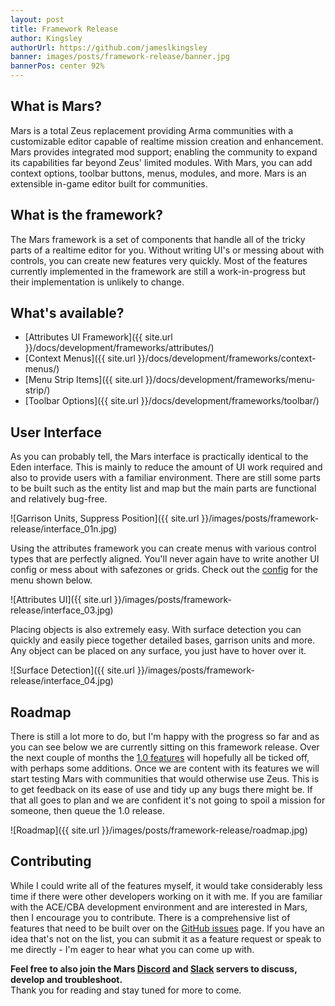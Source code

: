 ```yaml
---
layout: post
title: Framework Release
author: Kingsley
authorUrl: https://github.com/jameslkingsley
banner: images/posts/framework-release/banner.jpg
bannerPos: center 92%
---
```


## What is Mars?
Mars is a total Zeus replacement providing Arma communities with a customizable editor capable of realtime mission creation and enhancement.  Mars provides integrated mod support; enabling the community to expand its capabilities far beyond Zeus' limited modules.  With Mars, you can add context options, toolbar buttons, menus, modules, and more.  Mars is an extensible in-game editor built for communities.

## What is the framework?
The Mars framework is a set of components that handle all of the tricky parts of a realtime editor for you. Without writing UI's or messing about with controls, you can create new features very quickly. Most of the features currently implemented in the framework are still a work-in-progress but their implementation is unlikely to change.

## What's available?
* [Attributes UI Framework]({{ site.url }}/docs/development/frameworks/attributes/)
* [Context Menus]({{ site.url }}/docs/development/frameworks/context-menus/)
* [Menu Strip Items]({{ site.url }}/docs/development/frameworks/menu-strip/)
* [Toolbar Options]({{ site.url }}/docs/development/frameworks/toolbar/)

## User Interface
As you can probably tell, the Mars interface is practically identical to the Eden interface. This is mainly to reduce the amount of UI work required and also to provide users with a familiar environment. There are still some parts to be built such as the entity list and map but the main parts are functional and relatively bug-free.

![Garrison Units, Suppress Position]({{ site.url }}/images/posts/framework-release/interface_01n.jpg)

Using the attributes framework you can create menus with various control types that are perfectly aligned. You'll never again have to write another UI config or mess about with safezones or grids. Check out the [config](https://github.com/marseditor/mars/blob/master/addons/editor/CfgAttributes.hpp) for the menu shown below.

![Attributes UI]({{ site.url }}/images/posts/framework-release/interface_03.jpg)

Placing objects is also extremely easy. With surface detection you can quickly and easily piece together detailed bases, garrison units and more. Any object can be placed on any surface, you just have to hover over it.

![Surface Detection]({{ site.url }}/images/posts/framework-release/interface_04.jpg)

## Roadmap
There is still a lot more to do, but I'm happy with the progress so far and as you can see below we are currently sitting on this framework release. Over the next couple of months the [1.0 features](https://github.com/marseditor/mars/issues/1) will hopefully all be ticked off, with perhaps some additions. Once we are content with its features we will start testing Mars with communities that would otherwise use Zeus. This is to get feedback on its ease of use and tidy up any bugs there might be. If that all goes to plan and we are confident it's not going to spoil a mission for someone, then queue the 1.0 release.

![Roadmap]({{ site.url }}/images/posts/framework-release/roadmap.jpg)

## Contributing
While I could write all of the features myself, it would take considerably less time if there were other developers working on it with me. If you are familiar with the ACE/CBA development environment and are interested in Mars, then I encourage you to contribute. There is a comprehensive list of features that need to be built over on the [GitHub issues](https://github.com/marseditor/mars/issues/1) page. If you have an idea that's not on the list, you can submit it as a feature request or speak to me directly - I'm eager to hear what you can come up with.

**Feel free to also join the Mars [Discord](https://discord.gg/0vfzEmmrAOu1T2uk) and [Slack](https://mars-slackin.herokuapp.com/) servers to discuss, develop and troubleshoot.**
<br />Thank you for reading and stay tuned for more to come.
